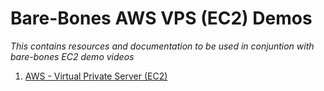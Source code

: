 # Bare-Bones AWS VPS (EC2) Demos
*This contains resources and documentation to be used in conjuntion with bare-bones EC2 demo videos*

1. [AWS - Virtual Private Server (EC2)][aws-vpc-intro]

[aws-vpc-intro]: ./AWS_VPC_INTRO.md#definition-of-terms